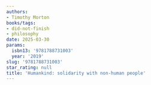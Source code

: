```yaml
---
authors:
- Timothy Morton
books/tags:
- did-not-finish
- philosophy
date: 2025-03-30
params:
  isbn13: '9781788731003'
  year: '2019'
slug: '9781788731003'
star_rating: null
title: 'Humankind: solidarity with non-human people'
---
```



<!--more-->